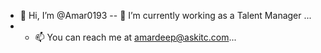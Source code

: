 - 👋 Hi, I’m @Amar0193
-- 🌱 I’m currently working as a Talent Manager ...
- - 📫 You can reach me at amardeep@askitc.com...

<!---
Amar0193/Amar0193 is a ✨ special ✨ repository because its `README.md` (this file) appears on your GitHub profile.
You can click the Preview link to take a look at your changes.
--->
